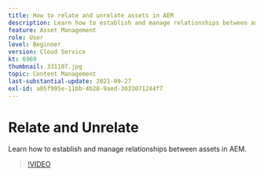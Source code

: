 ```yaml
---
title: How to relate and unrelate assets in AEM
description: Learn how to establish and manage relationships between assets in AEM.
feature: Asset Management
role: User
level: Beginner
version: Cloud Service
kt: 6969
thumbnail: 331107.jpg
topic: Content Management
last-substantial-update: 2021-09-27
exl-id: a05f995e-11bb-4b28-9aed-3033071244f7
---
```

# Relate and Unrelate 

Learn how to establish and manage relationships between assets in AEM.

>[!VIDEO](https://video.tv.adobe.com/v/331107?quality=12&learn=on)
